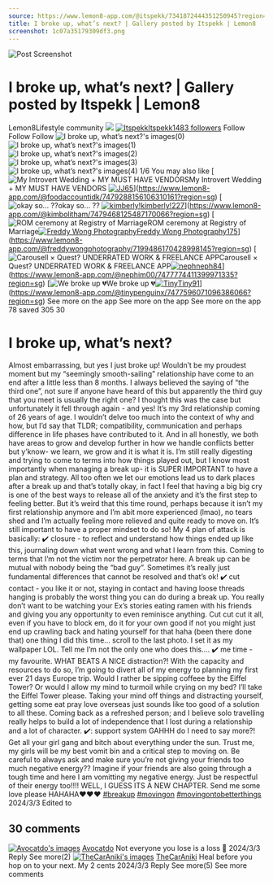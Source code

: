 ```yaml
---
source: https://www.lemon8-app.com/@itspekk/7341872444351250945?region=sg
title: I broke up, what’s next? | Gallery posted by Itspekk | Lemon8
screenshot: 1c07a35179309df3.png
---
```



![Post Screenshot](1c07a35179309df3.png)
# I broke up, what’s next? | Gallery posted by Itspekk | Lemon8
[](https://www.lemon8-app.com/feed/foryou?region=sg)
Lemon8Lifestyle community
[](https://www.lemon8-app.com/search/sug?region=sg)![](https://lemon8.onelink.me/FMQw?pid=website_direct&af_force_dp=false&af_dp=snssdk2657%3A%2F%2Farticle_detail_page%3Fgroup_id%3D7341872444351250945%26pid%3Dwebsite_direct&retargeting=true&ab_version=73512074&af_web_dp=https%3A%2F%2Fplay.google.com%2Fstore%2Fapps%2Fdetails%3Fid%3Dcom.bd.nproject&amp_extra=%7B%22seo_page_id%22%3A%221012770196522465173%22%2C%22traffic_type%22%3A%22website_direct%22%2C%22web_id%22%3A%227481731684254631431%22%2C%22enter_position%22%3A%22smart_banner%22%2C%22enter_page_id%22%3A%227341872444351250945%22%2C%22enter_page_type%22%3A%22article%22%7D)
[![Itspekk](https://p16-lemon8-sign-sg.tiktokcdn.com/user-avatar-alisg/f16e8356bea8a9d237cf08db7997a356~tplv-sdweummd6v-shrink:120:0:q75.webp?lk3s=66c60501&source=feed_user&x-expires=1744588800&x-signature=AJfCXsQ7lfYGkQGJAMCneT0iCWA%3D)](https://www.lemon8-app.com/@itspekk?region=sg)[Itspekk1483 followers](https://www.lemon8-app.com/@itspekk?region=sg)
Follow
Follow
Follow
![I broke up, what’s next?'s images\(0\)](https://p16-lemon8-sign-sg.tiktokcdn.com/tos-alisg-v-a3e477-sg/o010qeAZEE0oQ3AB5ml9jDrC4IIrQZAfgEEFDt~tplv-sdweummd6v-wap-logo-v1:QGl0c3Bla2s=:1080:0.webp?lk3s=66c60501&source=wap_large_logo_image&x-expires=1744588800&x-signature=%2BeEQ2oQeSCbLdw5CUpO0J1Z0btk%3D)
![I broke up, what’s next?'s images\(1\)](https://p16-lemon8-sign-sg.tiktokcdn.com/tos-alisg-v-a3e477-sg/osHEQNzWIJ89QZ4CoHjDfB0tq0EFAA5gAeqlQX~tplv-sdweummd6v-wap-logo-v1:QGl0c3Bla2s=:1080:0.webp?lk3s=66c60501&source=wap_large_logo_image&x-expires=1744588800&x-signature=0BO%2FuHV81IGGSI3bvSRT55Gn4%2BE%3D)
![I broke up, what’s next?'s images\(2\)](https://p16-lemon8-sign-sg.tiktokcdn.com/tos-alisg-v-a3e477-sg/ogDqEQEDAEfBZeQAml5j90bIrAFqrtE4o0Capg~tplv-sdweummd6v-wap-logo-v1:QGl0c3Bla2s=:1080:0.webp?lk3s=66c60501&source=wap_large_logo_image&x-expires=1744588800&x-signature=83RWYcaAGD%2FuCu%2BPqt00LsayZZs%3D)
![I broke up, what’s next?'s images\(3\)](https://p16-lemon8-sign-sg.tiktokcdn.com/tos-alisg-v-a3e477-sg/oMEBAr0jTElIfCFAeDD5ZE0UQ4mtEqFgAOo9cr~tplv-sdweummd6v-wap-logo-v1:QGl0c3Bla2s=:1080:0.webp?lk3s=66c60501&source=wap_large_logo_image&x-expires=1744588800&x-signature=1d11ju2pyZVvLOd6ZGAvaDY0zpQ%3D)
![I broke up, what’s next?'s images\(4\)](https://p16-lemon8-sign-sg.tiktokcdn.com/tos-alisg-v-a3e477-sg/o0eLxebD7zGxhj6IKoLEFEAIDjAuIAE40fAgSJ~tplv-sdweummd6v-wap-logo-v1:QGl0c3Bla2s=:1080:0.webp?lk3s=66c60501&source=wap_large_logo_image&x-expires=1744588800&x-signature=TqztjSTfbUyl4dhy5Gsj4Uhsofk%3D)
1/6
You may also like
[![My Introvert Wedding + MY MUST HAVE VENDORS ](https://p16-lemon8-sign-sg.tiktokcdn.com/tos-alisg-v-a3e477-sg/owjN2oE3zEQAeAB9EC5ivDiiIbBAGGEgQgfpSj~tplv-sdweummd6v-shrink:640:0:q50.webp?lk3s=66c60501&source=seo_middle_feed_list&x-expires=1773532800&x-signature=Mld3t7RFp2bI0SvvpJwANCcAH18%3D)My Introvert Wedding + MY MUST HAVE VENDORS [![J](https://p16-lemon8-sign-sg.tiktokcdn.com/user-avatar-alisg/f6a7b4fb9a8bdf27f2f9a783da2f7245~tplv-sdweummd6v-shrink:120:0:q75.jpeg?lk3s=66c60501&source=feed_user&x-expires=1744588800&x-signature=S2odIllBVy%2Bms2DHL3tPXho1BF8%3D)J65](https://www.lemon8-app.com/@foodaccountidk?region=sg)](https://www.lemon8-app.com/@foodaccountidk/7479288156106310161?region=sg)
[![okay so… ?? ](https://p16-lemon8-sign-sg.tiktokcdn.com/tos-alisg-v-a3e477-sg/o4APOBE6n8YiZIjBoYaDa0RnIvAbMAAQUKAxi~tplv-sdweummd6v-shrink:640:0:q50.webp?lk3s=66c60501&source=seo_middle_feed_list&x-expires=1773532800&x-signature=j7D8djc3TmySGKj3RVR66d5lbdM%3D)okay so… ?? [![kimberly!](https://p16-lemon8-sign-sg.tiktokcdn.com/user-avatar-alisg/9c98b6cb2247168b6bdf99d52cd4ad50~tplv-sdweummd6v-shrink:120:0:q75.jpeg?lk3s=66c60501&source=feed_user&x-expires=1744588800&x-signature=CDFlllRJcvb8wkefZ961UjOaVww%3D)kimberly!227](https://www.lemon8-app.com/@kimbolitham?region=sg)](https://www.lemon8-app.com/@kimbolitham/7479468125487170066?region=sg)
[![ROM ceremony at Registry of Marriage](https://p16-lemon8-sign-sg.tiktokcdn.com/tos-alisg-v-a3e477-sg/567a3664a9a64d01af860bb9519ca3ff~tplv-sdweummd6v-shrink:640:0:q50.webp?lk3s=66c60501&source=seo_middle_feed_list&x-expires=1773532800&x-signature=z4Z8et8F5Z705IWW8i119jvVKAo%3D)ROM ceremony at Registry of Marriage[![Freddy Wong Photography](https://p16-lemon8-sign-sg.tiktokcdn.com/user-avatar-alisg/b830e219a1b0809ef31aa62d3aa8dee8~tplv-sdweummd6v-shrink:120:0:q75.jpeg?lk3s=66c60501&source=feed_user&x-expires=1744588800&x-signature=tODRVjuE69zy44EsxuZkY5g1HF0%3D)Freddy Wong Photography175](https://www.lemon8-app.com/@freddywongphotography?region=sg)](https://www.lemon8-app.com/@freddywongphotography/7199486170428998145?region=sg)
[![Carousell × Quest? UNDERRATED WORK & FREELANCE APP](https://p16-lemon8-sign-sg.tiktokcdn.com/tos-alisg-v-a3e477-sg/o0UZx0XtyIc99uqBEnlgRyDpF6fAECXAGQtMAf~tplv-sdweummd6v-shrink:640:0:q50.webp?lk3s=66c60501&source=seo_middle_feed_list&x-expires=1773532800&x-signature=u%2B3gA9Ku%2BzMdkKxE1IJkofiI9pU%3D)Carousell × Quest? UNDERRATED WORK & FREELANCE APP[![neph](https://p16-lemon8-sign-sg.tiktokcdn.com/user-avatar-alisg/a8cba52ac0246a0783bc278f4dff8eb2~tplv-sdweummd6v-shrink:120:0:q75.jpeg?lk3s=66c60501&source=feed_user&x-expires=1744588800&x-signature=ubr9dBn%2FkC8n%2BkUz3R0VlyRMEYw%3D)neph84](https://www.lemon8-app.com/@nephim00?region=sg)](https://www.lemon8-app.com/@nephim00/7477774411399971335?region=sg)
[![We broke up 💔](https://p16-lemon8-sign-sg.tiktokcdn.com/tos-alisg-v-a3e477-sg/o0IDnxAhuP8c9CPfAxKBY8AEEDUrFaAEogfFtw~tplv-sdweummd6v-shrink:640:0:q50.webp?lk3s=66c60501&source=seo_middle_feed_list&x-expires=1773532800&x-signature=N4R44S14eO6LFw%2BDOFUB9IngxPE%3D)We broke up 💔[![Tiny](https://p16-lemon8-sign-sg.tiktokcdn.com/user-avatar-alisg/eff13575d73603574fdbdb4dc033039b~tplv-sdweummd6v-shrink:120:0:q75.jpeg?lk3s=66c60501&source=feed_user&x-expires=1744588800&x-signature=nSry0AsXj9PyT4zTyMBcCUhWEKU%3D)Tiny91](https://www.lemon8-app.com/@tinypenguinx?region=sg)](https://www.lemon8-app.com/@tinypenguinx/7477596071096386066?region=sg)
See more on the app
See more on the app
See more on the app
78 saved
305
30
# I broke up, what’s next?
Almost embarrassing, but yes I just broke up! Wouldn’t be my proudest moment but my “seemingly smooth-sailing” relationship have come to an end after a little less than 8 months. I always believed the saying of “the third one”, not sure if anyone have heard of this but apparently the third guy that you meet is usually the right one? I thought this was the case but unfortunately it fell through again - and yes! It’s my 3rd relationship coming of 26 years of age. 
I wouldn’t delve too much into the context of why and how, but I’d say that TLDR; compatibility, communication and perhaps difference in life phases have contributed to it. And in all honestly, we both have areas to grow and develop further in how we handle conflicts better but y’know- we learn, we grow and it is what it is. 
I’m still really digesting and trying to come to terms into how things played out, but I know most importantly when managing a break up- it is SUPER IMPORTANT to have a plan and strategy. All too often we let our emotions lead us to dark places after a break up and that’s totally okay, in fact I feel that having a big big cry is one of the best ways to release all of the anxiety and it’s the first step to feeling better. But it’s weird that this time round, perhaps because it isn’t my first relationship anymore and I’m abit more experienced (lmao), no tears shed and I’m actually feeling more relieved and quite ready to move on. It’s still important to have a proper mindset to do so!
My 4 plan of attack is basically:
✔️ closure - to reflect and understand how things ended up like this, journaling down what went wrong and what I learn from this. Coming to terms that I’m not the victim nor the perpetrator here. A break up can be mutual with nobody being the “bad guy”. Sometimes it’s really just fundamental differences that cannot be resolved and that’s ok! 
✔️ cut contact - you like it or not, staying in contact and having loose threads hanging is probably the worst thing you can do during a break up. You really don’t want to be watching your Ex’s stories eating ramen with his friends and giving you any opportunity to even reminisce anything. Cut cut cut it all, even if you have to block em, do it for your own good if not you might just end up crawling back and hating yourself for that haha (been there done that) one thing I did this time… scroll to the last photo. I set it as my wallpaper LOL. Tell me I’m not the only one who does this….
✔️ me time - my favourite. WHAT BEATS A NICE distraction?! With the capacity and resources to do so, I’m going to divert all of my energy to planning my first ever 21 days Europe trip. Would I rather be sipping coffeee by the Eiffel Tower? Or would I allow my mind to turmoil while crying on my bed? I’ll take the Eiffel Tower please. Taking your mind off things and distracting yourself, getting some eat pray love overseas just sounds like too good of a solution to all these. Coming back as a refreshed person; and I believe solo travelling really helps to build a lot of independence that I lost during a relationship and a lot of character.
✔️: support system GAHHH do I need to say more?! Get all your girl gang and bitch about everything under the sun. Trust me, my girls will be my best vomit bin and a critical step to moving on. Be careful to always ask and make sure you’re not giving your friends too much negative energy?? Imagine if your friends are also going through a tough time and here I am vomitting my negative energy. Just be respectful of their energy too!!!!
WELL, I GUESS ITS A NEW CHAPTER. Send me some love please HAHAHA❤️❤️❤️
[#breakup](https://www.lemon8-app.com/topic/7215629381586616325?region=sg) [#movingon](https://www.lemon8-app.com/topic/7215829981916577798?region=sg) [#movingontobetterthings](https://www.lemon8-app.com/topic/7253094223916843013?region=sg)
2024/3/3 Edited to
## 30 comments
[![Avocatdo's images](https://p16-lemon8-sign-sg.tiktokcdn.com/user-avatar-alisg/460aa01d6d6cd870415ebe9291db74fa~tplv-sdweummd6v-shrink:1200:0:q75.webp?lk3s=d32e6450&source=ui_avatar&x-expires=1744588800&x-signature=4K6NEoIQ%2FUjFlR1yLrvWb3R%2Fe6I%3D)](https://www.lemon8-app.com/@h.alyyy?region=sg)
[Avocatdo](https://www.lemon8-app.com/@h.alyyy?region=sg)
Not everyone you lose is a loss 🥰
2024/3/3
Reply
See more(2)
[![TheCarAniki's images](https://p16-sign-sg.lemon8cdn.com/user-avatar-alisg/b1535f301dd7e06d59ba99b9050f24f2~tplv-sdweummd6v-shrink:1200:0:q75.webp?lk3s=d32e6450&source=ui_avatar&x-expires=1744588800&x-signature=vd20g6nH3H66zq4%2Bppdxn15X%2Bus%3D)](https://www.lemon8-app.com/kenjimiyake?region=sg)
[TheCarAniki](https://www.lemon8-app.com/kenjimiyake?region=sg)
Heal before you hop on to your next. My 2 cents
2024/3/3
Reply
See more(5)
See more comments
#